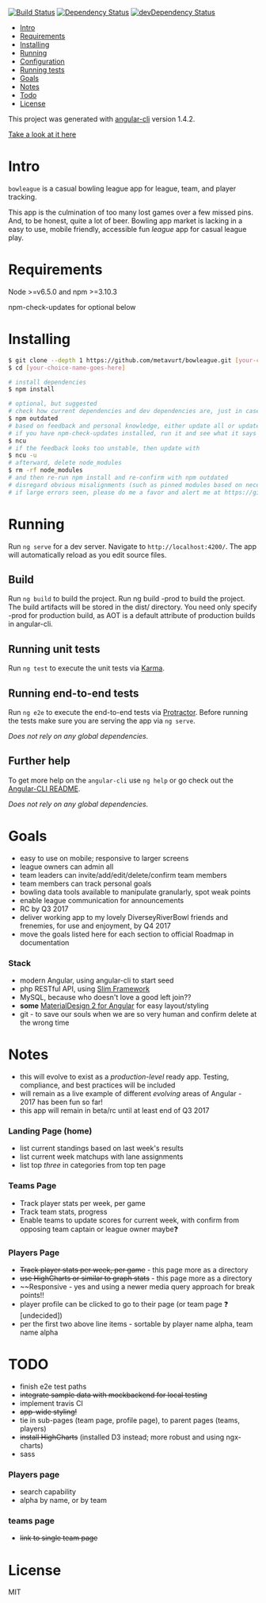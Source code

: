 [![Build Status](https://api.travis-ci.org/metavurt/ng-bla.svg?branch=master)](https://travis-ci.org/metavurt/ng-bla)
[![Dependency Status](https://david-dm.org/metavurt/ng-bla.svg)](https://david-dm.org/metavurt/ng-bla)
[![devDependency Status](https://david-dm.org/metavurt/ng-bla/dev-status.svg)](https://david-dm.org/metavurt/ng-bla?type=dev&view=list)

- [Intro](#intro)
- [Requirements](#requirements)
- [Installing](#installing)
- [Running](#running)
- [Configuration](#configuration)
- [Running tests](#running-tests)
- [Goals](#goals)
- [Notes](#notes)
- [Todo](#todo)
- [License](#license)

This project was generated with [angular-cli](https://github.com/angular/angular-cli) version 1.4.2.


[Take a look at it here](http://www.weo3.com/bowleague)


# Intro

`bowleague` is a casual bowling league app for league, team, and player tracking.

This app is the culmination of too many lost games over a few missed pins. And, to be honest, quite a lot of beer. Bowling app market is lacking in a easy to use, mobile friendly, accessible fun *league* app for casual league play.


# Requirements

Node >=v6.5.0 and npm >=3.10.3

npm-check-updates for optional below

# Installing

```bash
$ git clone --depth 1 https://github.com/metavurt/bowleague.git [your-choice-name-goes-here]
$ cd [your-choice-name-goes-here]

# install dependencies
$ npm install

# optional, but suggested
# check how current dependencies and dev dependencies are, just in case
$ npm outdated
# based on feedback and personal knowledge, either update all or update singular modules
# if you have npm-check-updates installed, run it and see what it says as well
$ ncu
# if the feedback looks too unstable, then update with 
$ ncu -u
# afterward, delete node_modules
$ rm -rf node_modules
# and then re-run npm install and re-confirm with npm outdated
# disregard obvious misalignments (such as pinned modules based on necessary previous testing) unless large errors are discovered
# if large errors seen, please do me a favor and alert me at https://github.com/metavurt/bowleague/issues
```

# Running
Run `ng serve` for a dev server. Navigate to `http://localhost:4200/`. The app will automatically reload as you edit source files.


## Build

Run `ng build` to build the project. Run ng build -prod to build the project. The build artifacts will be stored in the dist/ directory. You need only specify -prod for production build, as AOT is a default attribute of production builds in angular-cli.

## Running unit tests

Run `ng test` to execute the unit tests via [Karma](https://karma-runner.github.io).

## Running end-to-end tests

Run `ng e2e` to execute the end-to-end tests via [Protractor](http://www.protractortest.org/).
Before running the tests make sure you are serving the app via `ng serve`.


_Does not rely on any global dependencies._


## Further help

To get more help on the `angular-cli` use `ng help` or go check out the [Angular-CLI README](https://github.com/angular/angular-cli/blob/master/README.md).


_Does not rely on any global dependencies._


# Goals
- easy to use on mobile; responsive to larger screens
- league owners can admin all
- team leaders can invite/add/edit/delete/confirm team members
- team members can track personal goals
- bowling data tools available to manipulate granularly, spot weak points
- enable league communication for announcements
- RC by Q3 2017
- deliver working app to my lovely DiverseyRiverBowl friends and frenemies, for use and enjoyment, by Q4 2017
- move the goals listed here for each section to official Roadmap in documentation

### Stack
- modern Angular, using angular-cli to start seed
- php RESTful API, using [Slim Framework](https://www.slimframework.com/)
- MySQL, because who doesn't love a good left join??
- **some** [MaterialDesign 2 for Angular](https://github.com/angular/material2) for easy layout/styling
- git - to save our souls when we are so very human and confirm delete at the wrong time


# Notes
- this will evolve to exist as a *production-level* ready app. Testing, compliance, and best practices will be included
- will remain as a live example of different *evolving* areas of Angular - 2017 has been fun so far!
- this app will remain in beta/rc until at least end of Q3 2017


### Landing Page (home)
- list current standings based on last week's results
- list current week matchups with lane assignments
- list top *three* in categories from top ten page

### Teams Page
- Track player stats per week, per game
- Track team stats, progress
- Enable teams to update scores for current week, with confirm from opposing team captain or league owner  maybe:question:

### Players Page

- ~~Track player stats per week, per game~~ - this page more as a directory
- ~~use HighCharts or similar to graph stats~~ - this page more as a directory
- ~~Responsive - yes and using a newer media query approach for break points!!
- player profile can be clicked to go to their page (or team page :question: [undecided])
- per the first two above line items - sortable by player name alpha, team name alpha


# TODO
- finish e2e test paths
- ~~integrate sample data with mockbackend for local testing~~
- implement travis CI
- ~~app-wide styling!~~
- tie in sub-pages (team page, profile page), to parent pages (teams, players)
- ~~install HighCharts~~ (installed D3 instead; more robust and using ngx-charts)
- sass

### Players page
- search capability
- alpha by name, or by team

### teams page
- ~~link to single team page~~



# License

MIT